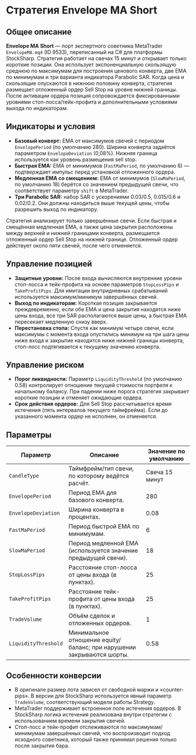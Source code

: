 # Стратегия Envelope MA Short

## Общее описание
**Envelope MA Short** — порт экспертного советника MetaTrader `EnvelopeMA.mq4` (ID 9533), переписанный на C# для платформы StockSharp. Стратегия работает на свечах 15 минут и открывает только короткие позиции. Она использует экспоненциальную скользящую среднюю по максимумам для построения ценового конверта, две EMA по минимумам и три варианта индикатора Parabolic SAR. Когда цена и скользящие опускаются в нижнюю половину конверта, стратегия размещает отложенный ордер Sell Stop на уровне нижней границы. После активации ордера позиция сопровождается фиксированными уровнями стоп-лосса/тейк-профита и дополнительными условиями выхода по индикаторам.

## Индикаторы и условия
- **Базовый конверт:** EMA от максимумов свечей с периодом `EnvelopePeriod` (по умолчанию 280). Ширина конверта задаётся параметром `EnvelopeDeviation` (0,08%). Нижняя граница используется как уровень размещения sell stop.
- **Быстрая EMA:** EMA от минимумов (`FastMaPeriod`, по умолчанию 6) — подтверждает импульс перед установкой отложенного ордера.
- **Медленная EMA со смещением:** EMA от минимумов (`SlowMaPeriod`, по умолчанию 18) берётся со значением предыдущей свечи, что соответствует параметру `shift` в MetaTrader.
- **Три Parabolic SAR:** набор SAR с ускорениями 0.03/0.5, 0.015/0.6 и 0.02/0.2. Они должны находиться выше текущей цены, чтобы разрешить выход по индикатору.

Стратегия анализирует только завершённые свечи. Если быстрая и смещённая медленная EMA, а также цена закрытия расположены между верхней и нижней границами конверта, размещается отложенный ордер Sell Stop на нижней границе. Отложенный ордер действует около пяти свечей, после чего отменяется.

## Управление позицией
- **Защитные уровни:** После входа вычисляются внутренние уровни стоп-лосса и тейк-профита на основе параметров `StopLossPips` и `TakeProfitPips`. Для имитации внутридневных срабатываний используется максимум/минимум завершённых свечей.
- **Выход по индикаторам:** Короткая позиция закрывается преждевременно, если обе EMA и цена закрытия находятся ниже цены входа, все три SAR располагаются выше цены, а быстрая EMA пересекает медленную снизу вверх.
- **Перестановка стопа:** Спустя как минимум четыре свечи, если максимумы с момента входа опустились минимум на три шага цены ниже входа и закрытие находится ниже нижней границы конверта, стоп-лосс подтягивается к текущему значению конверта.

## Управление риском
- **Порог ликвидности:** Параметр `LiquidityThreshold` (по умолчанию 0.58) контролирует отношение текущей стоимости портфеля к начальному балансу. При падении ниже порога стратегия закрывает короткие позиции и отменяет ожидающие ордера.
- **Срок действия ордеров:** Для Sell Stop рассчитывается время истечения (пять интервалов текущего таймфрейма). Если до указанного момента ордер не исполнен, он отменяется.

## Параметры
| Параметр | Описание | Значение по умолчанию |
| --- | --- | --- |
| `CandleType` | Таймфрейм/тип свечи, по которому ведётся расчёт. | Свеча 15 минут |
| `EnvelopePeriod` | Период EMA для базового конверта. | 280 |
| `EnvelopeDeviation` | Ширина конверта в процентах. | 0.08 |
| `FastMaPeriod` | Период быстрой EMA по минимумам. | 6 |
| `SlowMaPeriod` | Период медленной EMA (используется значение предыдущей свечи). | 18 |
| `StopLossPips` | Расстояние стоп-лосса от цены входа (в пунктах). | 25 |
| `TakeProfitPips` | Расстояние тейк-профита от цены входа (в пунктах). | 25 |
| `TradeVolume` | Объём сделок и отложенных ордеров. | 1 |
| `LiquidityThreshold` | Минимальное отношение equity/баланс; при нарушении закрываются шорты. | 0.58 |

## Особенности конверсии
- В оригинале размер лота зависел от свободной маржи и «counter-pips». В версии для StockSharp используется явный параметр `TradeVolume`, соответствующий модели работы Strategy.
- MetaTrader поддерживает встроенное поле истечения ордеров. В StockSharp логика истечения реализована внутри стратегии с использованием времени закрытия свечей.
- Стоп-лосс и тейк-профит отслеживаются по максимумам/минимумам завершённых свечей, что воспроизводит подход исходного советника, который также принимал решения только после закрытия бара.

